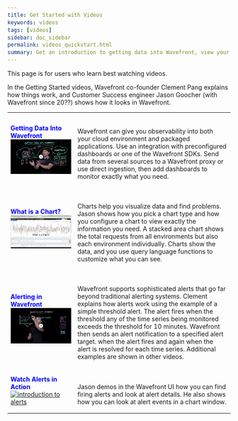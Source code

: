```yaml
---
title: Get Started with Videos
keywords: videos
tags: [videos]
sidebar: doc_sidebar
permalink: videos_quickstart.html
summary: Get an introduction to getting data into Wavefront, view your data with charts, and use alerts in case of anomalous behavior.
---
```


This page is for users who learn best watching videos.

In the Getting Started videos, Wavefront co-founder Clement Pang explains how things work, and Customer Success engineer Jason Goocher (with Wavefront since 20??) shows how it looks in Wavefront.

<table style="width: 100%;">
<tbody>
<tr>
<td width="30%"><strong><font color="blue">Getting Data Into Wavefront</font></strong><br> <a href="https://www.youtube.com/watch?v=lhrtPSqn8-c&index=2&list=PLmp0id7yKiEdaWcjNtGikcyqpNcPNbn_K" target="_blank"><img src="/images/v_data_into_wavefront.png" alt="getting data into wavefront"/></a></td>
<td width="70%"><br><p>Wavefront can give you observability into both your cloud environment and packaged applications. Use an integration with preconfigured dashboards or one of the Wavefront SDKs. Send data from several sources to a Wavefront proxy or use direct ingestion, then add dashboards to monitor exactly what you need.</p> </td>
</tr>
<tr>
<td><strong><font color="blue">What is a Chart?</font></strong><br>
<a href="https://vmwarelearningzone.vmware.com/oltpublish/site/cms.do?view=olplayer&id=57f60938-dc7a-11e7-a6ac-0cc47a352510" target="_blank"><img src="/images/v_what_is_chart.png" alt="what is a chart?"/></a></td>
<td><br>
<p>Charts help you visualize data and find problems. Jason shows how you pick a chart type and how you configure a chart to view exactly the information you need. A stacked area chart shows the total requests from all environments but also each environment individually. Charts show the data, and you use query language functions to customize what you can see. </p>
</td>
</tr>
<tr>
<td><strong><font color="blue">Alerting in Wavefront</font></strong><br>
<a href="https://www.youtube.com/watch?v=VjmWExKiYYg&list=PLmp0id7yKiEdaWcjNtGikcyqpNcPNbn_K&index=1" target="_blank"><img src="/images/v_alerting_clement.png"  alt="Alerting With Wavefront"/></a></td>
<td><br>
<p>Wavefront supports sophisticated alerts that go far beyond traditional alerting systems. Clement explains how alerts work using the example of a simple threshold alert. The alert fires when the threshold any of the time series being monitored exceeds the threshold for 10 minutes. Wavefront then sends an alert notification to a specified alert target. when the alert fires and again when the alert is resolved for each time series. Additional examples are shown in other videos. </p>
</td>
</tr>
<tr>
<td><strong><font color="blue">Watch Alerts in Action</font></strong><br><a href="https://vmwarelearningzone.vmware.com/oltpublish/site/openlearn.do?dispatch=previewLesson&id=522058ee-dc7a-11e7-a6ac-0cc47a352510&inner=true&player2=true" target="_blank"><img src="/images/v_alert_intro.png" alt="introduction to alerts"/></a></td>
<td><br>
<p>Jason demos in the Wavefront UI how you can find firing alerts and look at alert details. He also shows how you can look at alert events in a chart window. </p>
</td>
</tr>
</tbody>
</table>
